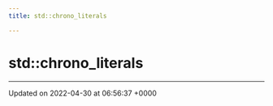 ```yaml
---
title: std::chrono_literals

---
```


# std::chrono_literals








-------------------------------

Updated on 2022-04-30 at 06:56:37 +0000